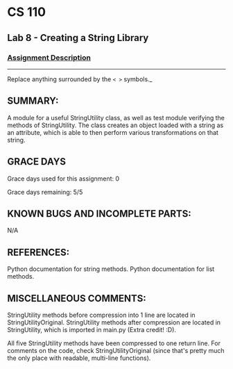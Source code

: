 # CS 110
## Lab 8 - Creating a String Library

### [Assignment Description](https://docs.google.com/document/d/1y_jvdf4tiNYyqNEkz-w9HXeigK8qQ45d-E4J1fvDBXk/edit?usp=sharing)

***

Replace anything surrounded by the `< >` symbols._

## SUMMARY:
A module for a useful StringUtility class, as well as test module verifying the methods of StringUtility. The class creates an object loaded with a string as an attribute, which is able to then perform various transformations on that string.

## GRACE DAYS
Grace days used for this assignment: 0

Grace days remaining: 5/5

## KNOWN BUGS AND INCOMPLETE PARTS:
N/A

## REFERENCES:
Python documentation for string methods.
Python documentation for list methods.

## MISCELLANEOUS COMMENTS:
StringUtility methods before compression into 1 line are located in StringUtilityOriginal.
StringUtility methods after compression are located in StringUtility, which is imported in main.py (Extra credit! :D). 

All five StringUtility methods have been compressed to one return line.
For comments on the code, check StringUtilityOriginal (since that's pretty much the only place with readable, multi-line functions).